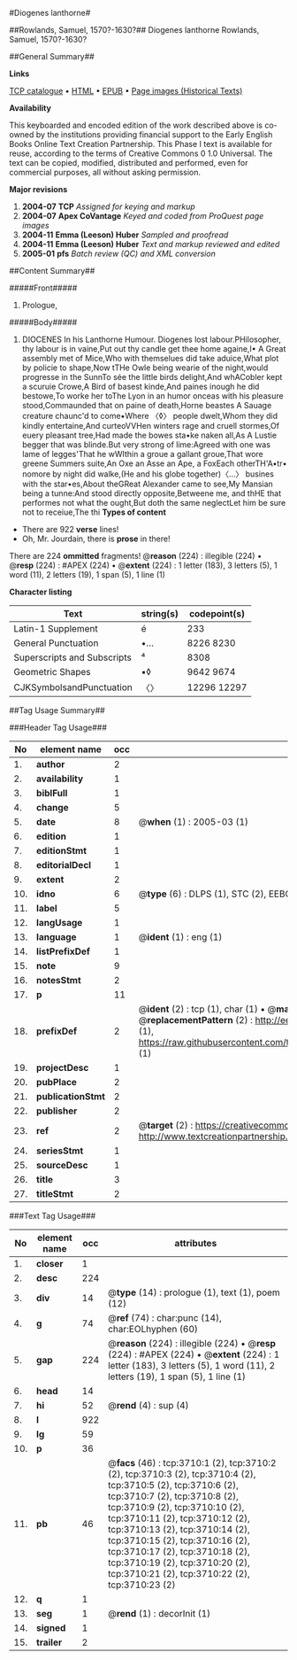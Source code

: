 #Diogenes lanthorne#

##Rowlands, Samuel, 1570?-1630?##
Diogenes lanthorne
Rowlands, Samuel, 1570?-1630?

##General Summary##

**Links**

[TCP catalogue](http://www.ota.ox.ac.uk/tcp/)  • 
[HTML](http://tei.it.ox.ac.uk/tcp/Texts-HTML/free/A11/A11100.html)  • 
[EPUB](http://tei.it.ox.ac.uk/tcp/Texts-EPUB/free/A11/A11100.epub) • 
[Page images (Historical Texts)](https://data.historicaltexts.jisc.ac.uk/view?pubId=eebo-99839302e&pageId=eebo-99839302e-3710-1)

**Availability**

This keyboarded and encoded edition of the
	       work described above is co-owned by the institutions
	       providing financial support to the Early English Books
	       Online Text Creation Partnership. This Phase I text is
	       available for reuse, according to the terms of Creative
	       Commons 0 1.0 Universal. The text can be copied,
	       modified, distributed and performed, even for
	       commercial purposes, all without asking permission.

**Major revisions**

1. __2004-07__ __TCP__ *Assigned for keying and markup*
1. __2004-07__ __Apex CoVantage__ *Keyed and coded from ProQuest page images*
1. __2004-11__ __Emma (Leeson) Huber__ *Sampled and proofread*
1. __2004-11__ __Emma (Leeson) Huber__ *Text and markup reviewed and edited*
1. __2005-01__ __pfs__ *Batch review (QC) and XML conversion*

##Content Summary##

#####Front#####

1. Prologue,

#####Body#####

1. DIOCENES In his Lanthorne Humour.
Diogenes lost labour.PHilosopher, thy labour is in vaine,Put out thy candle get thee home againe,I• A Great assembly met of Mice,Who with themselues did take aduice,What plot by policie to shape,Now tTHe Owle being wearie of the night,would progresse in the SunnTo sée the little birds delight,And whACobler kept a scuruie Crowe,A Bird of basest kinde,And paines inough he did bestowe,To worke her toThe Lyon in an humor onceas with his pleasure stood,Commaunded that on paine of death,Horne beastes A Sauage creature chaunc'd to come▪Where 〈◊〉 people dwelt,Whom they did kindly entertaine,And curteoVVHen winters rage and cruell stormes,Of euery pleasant tree,Had made the bowes sta•ke naken all,As A Lustie begger that was blinde.But very strong of lime:Agreed with one was lame of legges'That he wWIthin a groue a gallant groue,That wore greene Summers suite,An Oxe an Asse an Ape, a FoxEach otherTH'A•tr• nomore by night did walke,(He and his globe together)〈…〉 busines with the star•es,About theGReat Alexander came to see,My Mansian being a tunne:And stood directly opposite,Betweene me, and thHE that performes not what the ought,But doth the same neglectLet him be sure not to receiue,The thi
**Types of content**

  * There are 922 **verse** lines!
  * Oh, Mr. Jourdain, there is **prose** in there!

There are 224 **ommitted** fragments! 
 @__reason__ (224) : illegible (224)  •  @__resp__ (224) : #APEX (224)  •  @__extent__ (224) : 1 letter (183), 3 letters (5), 1 word (11), 2 letters (19), 1 span (5), 1 line (1)

**Character listing**


|Text|string(s)|codepoint(s)|
|---|---|---|
|Latin-1 Supplement|é|233|
|General Punctuation|•…|8226 8230|
|Superscripts             and Subscripts|⁴|8308|
|Geometric Shapes|▪◊|9642 9674|
|CJKSymbolsandPunctuation|〈〉|12296 12297|

##Tag Usage Summary##

###Header Tag Usage###

|No|element name|occ|attributes|
|---|---|---|---|
|1.|__author__|2||
|2.|__availability__|1||
|3.|__biblFull__|1||
|4.|__change__|5||
|5.|__date__|8| @__when__ (1) : 2005-03 (1)|
|6.|__edition__|1||
|7.|__editionStmt__|1||
|8.|__editorialDecl__|1||
|9.|__extent__|2||
|10.|__idno__|6| @__type__ (6) : DLPS (1), STC (2), EEBO-CITATION (1), PROQUEST (1), VID (1)|
|11.|__label__|5||
|12.|__langUsage__|1||
|13.|__language__|1| @__ident__ (1) : eng (1)|
|14.|__listPrefixDef__|1||
|15.|__note__|9||
|16.|__notesStmt__|2||
|17.|__p__|11||
|18.|__prefixDef__|2| @__ident__ (2) : tcp (1), char (1)  •  @__matchPattern__ (2) : ([0-9\-]+):([0-9IVX]+) (1), (.+) (1)  •  @__replacementPattern__ (2) : http://eebo.chadwyck.com/downloadtiff?vid=$1&page=$2 (1), https://raw.githubusercontent.com/textcreationpartnership/Texts/master/tcpchars.xml#$1 (1)|
|19.|__projectDesc__|1||
|20.|__pubPlace__|2||
|21.|__publicationStmt__|2||
|22.|__publisher__|2||
|23.|__ref__|2| @__target__ (2) : https://creativecommons.org/publicdomain/zero/1.0/ (1), http://www.textcreationpartnership.org/docs/. (1)|
|24.|__seriesStmt__|1||
|25.|__sourceDesc__|1||
|26.|__title__|3||
|27.|__titleStmt__|2||


###Text Tag Usage###

|No|element name|occ|attributes|
|---|---|---|---|
|1.|__closer__|1||
|2.|__desc__|224||
|3.|__div__|14| @__type__ (14) : prologue (1), text (1), poem (12)|
|4.|__g__|74| @__ref__ (74) : char:punc (14), char:EOLhyphen (60)|
|5.|__gap__|224| @__reason__ (224) : illegible (224)  •  @__resp__ (224) : #APEX (224)  •  @__extent__ (224) : 1 letter (183), 3 letters (5), 1 word (11), 2 letters (19), 1 span (5), 1 line (1)|
|6.|__head__|14||
|7.|__hi__|52| @__rend__ (4) : sup (4)|
|8.|__l__|922||
|9.|__lg__|59||
|10.|__p__|36||
|11.|__pb__|46| @__facs__ (46) : tcp:3710:1 (2), tcp:3710:2 (2), tcp:3710:3 (2), tcp:3710:4 (2), tcp:3710:5 (2), tcp:3710:6 (2), tcp:3710:7 (2), tcp:3710:8 (2), tcp:3710:9 (2), tcp:3710:10 (2), tcp:3710:11 (2), tcp:3710:12 (2), tcp:3710:13 (2), tcp:3710:14 (2), tcp:3710:15 (2), tcp:3710:16 (2), tcp:3710:17 (2), tcp:3710:18 (2), tcp:3710:19 (2), tcp:3710:20 (2), tcp:3710:21 (2), tcp:3710:22 (2), tcp:3710:23 (2)|
|12.|__q__|1||
|13.|__seg__|1| @__rend__ (1) : decorInit (1)|
|14.|__signed__|1||
|15.|__trailer__|2||
